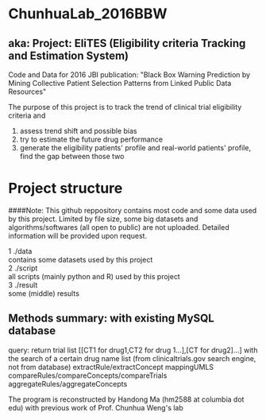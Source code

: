 # ChunhuaLab_2016BBW
## aka: Project: EliTES (Eligibility criteria Tracking and Estimation System)

Code and Data for 2016 JBI publication: "Black Box Warning Prediction by Mining Collective Patient Selection Patterns from Linked Public Data Resources"

The purpose of this project is to track the trend of clinical trial eligibility criteria and
1) assess trend shift and possible bias
2) try to estimate the future drug performance
3) generate the eligibility patients' profile and real-world patients' profile, find the gap between those two


# Project structure

####Note: This github reppository contains most code and some data used by this project. Limited by file size, some big datasets and algorithms/softwares (all open to public) are not uploaded. Detailed information will be provided upon request.

1 ./data<br />
contains some datasets used by this project<br />
2 ./script<br />
all scripts (mainly python and R) used by this project<br />
3 ./result<br />
some (middle) results <br />


## Methods summary: with existing MySQL database
query: return trial list [[CT1 for drug1,CT2 for drug 1...],[CT for drug2]...] with the search of a certain drug name list
    (from clinicaltrials.gov search engine, not from database)
extractRule/extractConcept
mappingUMLS
compareRules/compareConcepts/compareTrials
aggregateRules/aggregateConcepts

The program is reconstructed by Handong Ma (hm2588 at columbia dot edu) with previous work of Prof. Chunhua Weng's lab
